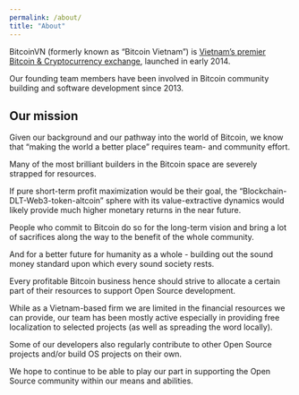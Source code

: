 ```yaml
---
permalink: /about/
title: "About"
---
```


BitcoinVN (formerly known as “Bitcoin Vietnam”) is [Vietnam’s premier Bitcoin & Cryptocurrency exchange](https://bitcoinvn.io), launched in early 2014.

Our founding team members have been involved in Bitcoin community building and software development since 2013.

## Our mission

Given our background and our pathway into the world of Bitcoin, we know that “making the world a better place” requires team- and community effort.

Many of the most brilliant builders in the Bitcoin space are severely strapped for resources.

If pure short-term profit maximization would be their goal, the “Blockchain-DLT-Web3-token-altcoin” sphere with its value-extractive dynamics would likely provide much higher monetary returns in the near future.

People who commit to Bitcoin do so for the long-term vision and bring a lot of sacrifices along the way to the benefit of the whole community.

And for a better future for humanity as a whole - building out the sound money standard upon which every sound society rests.

Every profitable Bitcoin business hence should strive to allocate a certain part of their resources to support Open Source development.

While as a Vietnam-based firm we are limited in the financial resources we can provide, our team has been mostly active especially in providing free localization to selected projects (as well as spreading the word locally).

Some of our developers also regularly contribute to other Open Source projects and/or build OS projects on their own.

We hope to continue to be able to play our part in supporting the Open Source community within our means and abilities.
